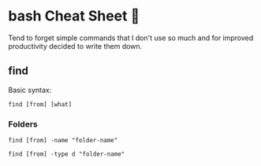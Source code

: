# bash  Cheat Sheet :shit:

Tend to forget simple commands that I don't use so much and for improved productivity decided to write them down.

## find

Basic syntax:

`find [from] [what]`

### Folders

`find [from] -name "folder-name"`

`find [from] -type d "folder-name"`
